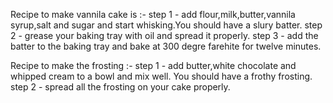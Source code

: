 Recipe to make vannila cake is :-
step 1 - add flour,milk,butter,vannila syrup,salt and sugar and start whisking.You should have a slury batter.
step 2 - grease your baking tray with oil and spread it properly.
step 3 - add the batter to the baking tray and bake at 300 degre farehite for twelve minutes.

Recipe to make the frosting :-
step 1 - add butter,white chocolate and whipped cream to a bowl and mix well. You should have a frothy frosting.
step 2 - spread all the frosting on your cake properly. 